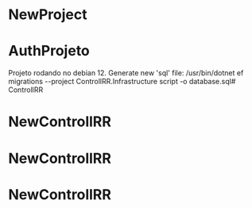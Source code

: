 # NewProject
# AuthProjeto
Projeto rodando no debian 12.
 Generate new 'sql' file: /usr/bin/dotnet ef migrations --project ControllRR.Infrastructure script -o database.sql# ControllRR
# NewControllRR
# NewControllRR
# NewControllRR
